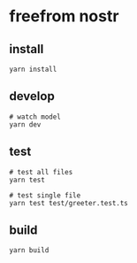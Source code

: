 # freefrom nostr

## install

```
yarn install
```

## develop

```
# watch model
yarn dev
```

## test

```
# test all files
yarn test

# test single file
yarn test test/greeter.test.ts
```

## build

```
yarn build
```
